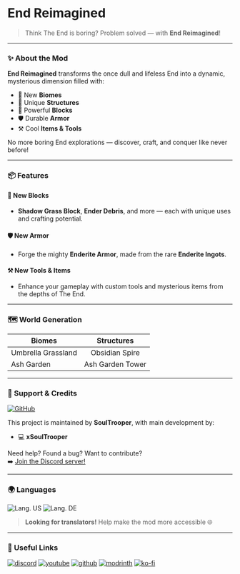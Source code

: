 # End Reimagined

> Think The End is boring? Problem solved — with **End Reimagined**!

---

### ✨ About the Mod

**End Reimagined** transforms the once dull and lifeless End into a dynamic, mysterious dimension filled with:

- 🌿 New **Biomes**
- 🏰 Unique **Structures**
- 🧱 Powerful **Blocks**
- 🛡️ Durable **Armor**
- ⚒️ Cool **Items & Tools**

No more boring End explorations — discover, craft, and conquer like never before!

---

### 📦 Features

#### 🧱 New Blocks
- **Shadow Grass Block**, **Ender Debris**, and more — each with unique uses and crafting potential.

#### 🛡️ New Armor
- Forge the mighty **Enderite Armor**, made from the rare **Enderite Ingots**.

#### ⚒️ New Tools & Items
- Enhance your gameplay with custom tools and mysterious items from the depths of The End.

---

### 🗺️ World Generation

| Biomes              | Structures            |
|---------------------|:---------------------:|
| Umbrella Grassland  | Obsidian Spire        |
| Ash Garden          | Ash Garden Tower      |

---

### 🤝 Support & Credits

[![GitHub](https://raw.githubusercontent.com/Kaisoneo/Kaisoneo/main/source-assets/cozy/social/github-singular_64h.png)](https://github.com/Kaisoneo/End-Reimagined)

This project is maintained by **SoulTrooper**, with main development by:

- 💻 **xSoulTrooper**

Need help? Found a bug? Want to contribute?  
➡️ [Join the Discord server!](https://discord.gg/AQmdSpcYGc)

---

### 🌍 Languages

![Lang. US](https://img.shields.io/badge/English-US?style=flat-square&label=US&labelColor=gray&color=lightblue) ![Lang. DE](https://img.shields.io/badge/German-DE?style=flat-square&label=DE&labelColor=gray&color=lightblue)

> **Looking for translators!** Help make the mod more accessible 🌐

---

### 🔗 Useful Links

[![discord](https://raw.githubusercontent.com/xSoulTrooper/xSoulTrooper/main/source-assets/cozy-minimal/social/discord-plural_vector.svg)](https://discord.gg/AQmdSpcYGc)
[![youtube](https://raw.githubusercontent.com/xSoulTrooper/xSoulTrooper/main/source-assets/cozy-minimal/social/youtube-plural_vector.svg)](https://youtube.com/@xsoultrooper?si=-akqU2LLdCHg3z-D)
[![github](https://raw.githubusercontent.com/xSoulTrooper/xSoulTrooper/main/source-assets/cozy-minimal/social/github-plural_vector.svg)](https://github.com/xSoulTrooper)
[![modrinth](https://raw.githubusercontent.com/xSoulTrooper/xSoulTrooper/main/source-assets/cozy-minimal/available/modrinth_vector.svg)](https://modrinth.com/user/SoulTrooper)
[![ko-fi](https://raw.githubusercontent.com/xSoulTrooper/xSoulTrooper/main/source-assets/cozy-minimal/donate/kofi-plural_vector.svg)](https://ko-fi.com/soultrooper)
